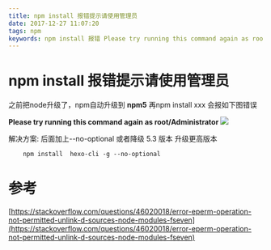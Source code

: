 ```yaml
---
title: npm install 报错提示请使用管理员
date: 2017-12-27 11:07:20
tags: npm
keywords: npm install 报错 Please try running this command again as root/Administrator
---
```

# npm install 报错提示请使用管理员
之前把node升级了，npm自动升级到 **npm5** 再npm install xxx 会报如下图错误
<!--more-->
**Please try running this command again as root/Administrator**
![](http://hexo-1252491761.file.myqcloud.com/npminstall%E6%8A%A5%E9%94%99%E6%8F%90%E7%A4%BA%E8%AF%B7%E4%BD%BF%E7%94%A8%E7%AE%A1%E7%90%86%E5%91%98/20171227111201.png)

解决方案: 后面加上--no-optional 或者降级 5.3 版本 升级更高版本

```
	npm install  hexo-cli -g --no-optional
```  

# 参考 
[https://stackoverflow.com/questions/46020018/error-eperm-operation-not-permitted-unlink-d-sources-node-modules-fseven](https://stackoverflow.com/questions/46020018/error-eperm-operation-not-permitted-unlink-d-sources-node-modules-fseven)